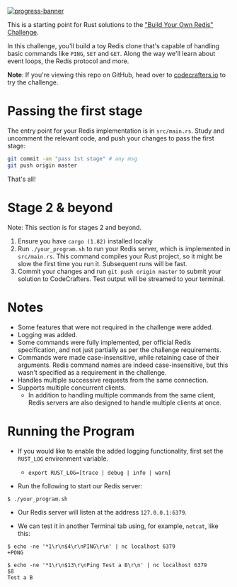[![progress-banner](https://backend.codecrafters.io/progress/redis/61e551a0-f64f-47c6-a6e1-ce0777abad69)](https://app.codecrafters.io/users/codecrafters-bot?r=2qF)

This is a starting point for Rust solutions to the
["Build Your Own Redis" Challenge](https://codecrafters.io/challenges/redis).

In this challenge, you'll build a toy Redis clone that's capable of handling
basic commands like `PING`, `SET` and `GET`. Along the way we'll learn about
event loops, the Redis protocol and more.

**Note**: If you're viewing this repo on GitHub, head over to
[codecrafters.io](https://codecrafters.io) to try the challenge.

# Passing the first stage

The entry point for your Redis implementation is in `src/main.rs`. Study and
uncomment the relevant code, and push your changes to pass the first stage:

```sh
git commit -am "pass 1st stage" # any msg
git push origin master
```

That's all!

# Stage 2 & beyond

Note: This section is for stages 2 and beyond.

1. Ensure you have `cargo (1.82)` installed locally
2. Run `./your_program.sh` to run your Redis server, which is implemented in
   `src/main.rs`. This command compiles your Rust project, so it might be slow
   the first time you run it. Subsequent runs will be fast.
3. Commit your changes and run `git push origin master` to submit your solution
   to CodeCrafters. Test output will be streamed to your terminal.

# Notes

- Some features that were not required in the challenge were added.
- Logging was added.
- Some commands were fully implemented, per official Redis specification,
  and not just partially as per the challenge requirements.
- Commands were made case-insensitive, while retaining case of their arguments.
  Redis command names are indeed case-insensitive, but this wasn't specified as a requirement in the challenge.
- Handles multiple successive requests from the same connection.
- Supports multiple concurrent clients.
    - In addition to handling multiple commands from the same client,
      Redis servers are also designed to handle multiple clients at once.

# Running the Program

- If you would like to enable the added logging functionality, first set the `RUST_LOG` environment variable.
    - `export RUST_LOG=[trace | debug | info | warn]`


- Run the following to start our Redis server:

```shell
$ ./your_program.sh
```

- Our Redis server will listen at the address `127.0.0.1:6379`.

- We can test it in another Terminal tab using, for example, `netcat`, like this:

```shell
$ echo -ne '*1\r\n$4\r\nPING\r\n' | nc localhost 6379
+PONG

$ echo -ne '*1\r\n$13\r\nPing Test a B\r\n' | nc localhost 6379 
$8
Test a B
```
